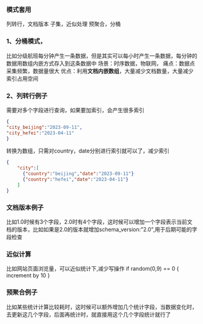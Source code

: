 ### 模式套用

 列转行，文档版本     子集，近似处理    预聚合，分桶

### 1、分桶模式，

比如分级航班每分钟产生一条数据，但是其实可以每小时产生一条数据，每分钟的数据用数组内嵌方式存入到这条数据中
   场景：时序数据，物联网，
   痛点：数据点采集频繁，数据量很大
   优点：利用**文档内嵌数组**，大量减少文档数量，大量减少索引占用空间

### 2、列转行例子

需要对多个字段进行查询，如果要加索引，会产生很多索引

```json
{
"city_beijing":"2023-09-11",
"city_hefei":"2023-04-11"
}
```
转换为数组，只需对country，date分别进行索引就可以了，减少索引

```json
{
    "city":[
      {"country":"beijing","date":"2023-09-11"}
      {"country":"hefei","date":"2023-04-11"}
    ]
}
```

### 文档版本例子

比如1.0时候有3个字段，2.0时有4个字段，这时候可以增加一个字段表示当前文档的版本，比如如果是2.0的版本就增加schema_version:"2.0",用于后期可能的字段检查  

### 近似计算
比如网站页面浏览量，可以近似统计下,减少写操作
if random(0,9) == 0 {
    increment by 10
}

### 预聚合例子
比如某些统计计算比较耗时，这时候可以额外增加几个统计字段，当数据变化时，去更新这几个字段，后面再统计时，就直接用这个几个字段统计就行了